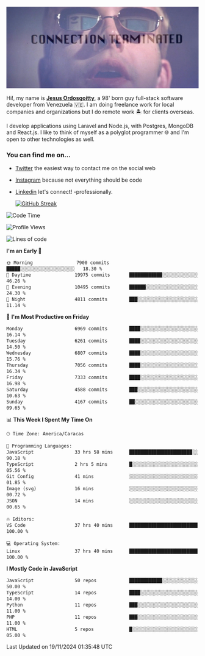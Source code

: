 ![hackers movie reference](./disconnected.jpg)

Hi!, my name is [**Jesus Ordosgoitty**](https://jodaz.dev), a 98' born guy full-stack software developer from Venezuela 🇻🇪. I am doing freelance work for local companies and organizations but I do remote work 🏝️ for clients overseas. 

I develop applications using Laravel and Node.js, with Postgres, MongoDB and React.js. I like to think of myself as a polyglot programmer 🌐 and I'm open to other technologies as well.

### You can find me on...

- [Twitter](https://twitter.com/jodaz_) the easiest way to contact me on the social web
- [Instagram](https://instagram.com/jodaz_) because not everything should be code
- [Linkedin](https://linkedin.com/in/jodaz) let's connect! -professionally.


    [![GitHub Streak](https://streak-stats.demolab.com?user=jodaz&theme=tokyonight)](https://git.io/streak-stats)

<!--START_SECTION:waka-->
![Code Time](http://img.shields.io/badge/Code%20Time-7%2C525%20hrs%2035%20mins-blue)

![Profile Views](http://img.shields.io/badge/Profile%20Views-28-blue)

![Lines of code](https://img.shields.io/badge/From%20Hello%20World%20I%27ve%20Written-82.2%20million%20lines%20of%20code-blue)

**I'm an Early 🐤** 

```text
🌞 Morning                7900 commits        █████░░░░░░░░░░░░░░░░░░░░   18.30 % 
🌆 Daytime                19975 commits       ████████████░░░░░░░░░░░░░   46.26 % 
🌃 Evening                10495 commits       ██████░░░░░░░░░░░░░░░░░░░   24.30 % 
🌙 Night                  4811 commits        ███░░░░░░░░░░░░░░░░░░░░░░   11.14 % 
```
📅 **I'm Most Productive on Friday** 

```text
Monday                   6969 commits        ████░░░░░░░░░░░░░░░░░░░░░   16.14 % 
Tuesday                  6261 commits        ████░░░░░░░░░░░░░░░░░░░░░   14.50 % 
Wednesday                6807 commits        ████░░░░░░░░░░░░░░░░░░░░░   15.76 % 
Thursday                 7056 commits        ████░░░░░░░░░░░░░░░░░░░░░   16.34 % 
Friday                   7333 commits        ████░░░░░░░░░░░░░░░░░░░░░   16.98 % 
Saturday                 4588 commits        ███░░░░░░░░░░░░░░░░░░░░░░   10.63 % 
Sunday                   4167 commits        ██░░░░░░░░░░░░░░░░░░░░░░░   09.65 % 
```


📊 **This Week I Spent My Time On** 

```text
🕑︎ Time Zone: America/Caracas

💬 Programming Languages: 
JavaScript               33 hrs 58 mins      ███████████████████████░░   90.18 % 
TypeScript               2 hrs 5 mins        █░░░░░░░░░░░░░░░░░░░░░░░░   05.56 % 
Git Config               41 mins             ░░░░░░░░░░░░░░░░░░░░░░░░░   01.85 % 
Image (svg)              16 mins             ░░░░░░░░░░░░░░░░░░░░░░░░░   00.72 % 
JSON                     14 mins             ░░░░░░░░░░░░░░░░░░░░░░░░░   00.65 % 

🔥 Editors: 
VS Code                  37 hrs 40 mins      █████████████████████████   100.00 % 

💻 Operating System: 
Linux                    37 hrs 40 mins      █████████████████████████   100.00 % 
```

**I Mostly Code in JavaScript** 

```text
JavaScript               50 repos            ████████████░░░░░░░░░░░░░   50.00 % 
TypeScript               14 repos            ████░░░░░░░░░░░░░░░░░░░░░   14.00 % 
Python                   11 repos            ███░░░░░░░░░░░░░░░░░░░░░░   11.00 % 
PHP                      11 repos            ███░░░░░░░░░░░░░░░░░░░░░░   11.00 % 
HTML                     5 repos             █░░░░░░░░░░░░░░░░░░░░░░░░   05.00 % 
```




 Last Updated on 19/11/2024 01:35:48 UTC
<!--END_SECTION:waka-->
